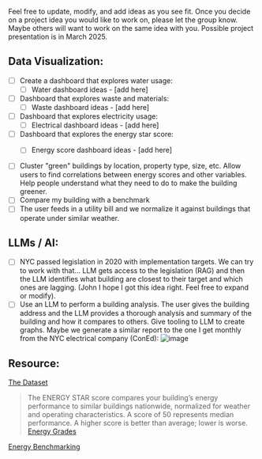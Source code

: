 Feel free to update, modify, and add ideas as you see fit. Once you decide on a project idea you would like to work on, please let the group know. Maybe others will want to work on the same idea with you. Possible 
project presentation is in March 2025.

## Data Visualization:
- [ ] Create a dashboard that explores water usage:
  - [ ] Water dashboard ideas - [add here] 
- [ ] Dashboard that explores waste and materials:
  - [ ] Waste dashboard ideas - [add here] 
- [ ] Dashboard that explores electricity usage:
  - [ ] Electrical dashboard ideas - [add here]   
- [ ] Dashboard that explores the energy star score:
  - [ ] Energy score dashboard ideas - [add here] 


- [ ] Cluster "green" buildings by location, property type, size, etc. Allow users to find correlations between energy scores and other variables. Help people understand what they need to do to make the building greener.
-	[ ] Compare my building with a benchmark
-	[ ] The user feeds in a utility bill and we normalize it against buildings that operate under similar weather.

## LLMs / AI:
-	[ ] NYC passed legislation in 2020 with implementation targets. We can try to work with that… LLM gets access to the legislation (RAG) and then the LLM identifies what building are closest to their target
and which ones are lagging. (John I hope I got this idea right. Feel free to expand or modify). 
- [ ] Use an LLM to perform a building analysis. The user gives the building address and the LLM provides a thorough analysis and summary of the building and how it compares to others. Give tooling to LLM to create graphs.
Maybe we generate a similar report to the one I get monthly from the NYC electrical company (ConEd):
![image](https://github.com/user-attachments/assets/b7c7773b-adaa-4a87-a473-cafd4f4135f9)

## Resource:

[The Dataset](https://data.cityofnewyork.us/Environment/NYC-Building-Energy-and-Water-Data-Disclosure-for-/5zyy-y8am/explore)
> The ENERGY STAR score compares your building’s energy performance to similar buildings nationwide, normalized for weather and operating characteristics. A score of 50 represents median performance.
> A higher score is better than average; lower is worse. [Energy Grades](https://www.nyc.gov/site/buildings/property-or-business-owner/energy-grades.page)

[Energy Benchmarking](https://www.nyc.gov/assets/finance/downloads/pdf/22pdf/2022-annual-LL84-municipal-report.pdf)
